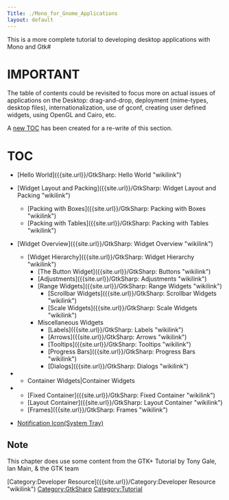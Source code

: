 ```yaml
---
Title: ./Mono_for_Gnome_Applications
layout: default
---
```


This is a more complete tutorial to developing desktop applications with
Mono and Gtk\#

IMPORTANT
=========

The table of contents could be revisited to focus more on actual issues
of applications on the Desktop: drag-and-drop, deployment (mime-types,
desktop files), internationalization, use of gconf, creating user
defined widgets, using OpenGL and Cairo, etc.

A [ new TOC]({{site.url}}/Erik_GtkSharp_Toc "wikilink") has been created for a
re-write of this section.

TOC
===

-   [Hello World]({{site.url}}/GtkSharp: Hello World "wikilink")
-   [Widget Layout and
    Packing]({{site.url}}/GtkSharp: Widget Layout and Packing "wikilink")
    -   [Packing with Boxes]({{site.url}}/GtkSharp: Packing with Boxes "wikilink")
    -   [Packing with Tables]({{site.url}}/GtkSharp: Packing with Tables "wikilink")
-   [Widget Overview]({{site.url}}/GtkSharp: Widget Overview "wikilink")
    -   [Widget Hierarchy]({{site.url}}/GtkSharp: Widget Hierarchy "wikilink")
        -   [The Button Widget]({{site.url}}/GtkSharp: Buttons "wikilink")
        -   [Adjustments]({{site.url}}/GtkSharp: Adjustments "wikilink")
        -   [Range Widgets]({{site.url}}/GtkSharp: Range Widgets "wikilink")
            -   [Scrollbar
                Widgets]({{site.url}}/GtkSharp: Scrollbar Widgets "wikilink")
            -   [Scale Widgets]({{site.url}}/GtkSharp: Scale Widgets "wikilink")
        -   Miscellaneous Widgets
            -   [Labels]({{site.url}}/GtkSharp: Labels "wikilink")
            -   [Arrows]({{site.url}}/GtkSharp: Arrows "wikilink")
            -   [Tooltips]({{site.url}}/GtkSharp: Tooltips "wikilink")
            -   [Progress Bars]({{site.url}}/GtkSharp: Progress Bars "wikilink")
            -   [Dialogs]({{site.url}}/GtkSharp: Dialogs "wikilink")

-   -   Container Widgets|Container Widgets

-   -   [Fixed Container]({{site.url}}/GtkSharp: Fixed Container "wikilink")
    -   [Layout Container]({{site.url}}/GtkSharp: Layout Container "wikilink")
    -   [Frames]({{site.url}}/GtkSharp: Frames "wikilink")

-   [Notification Icon(System
    Tray)]({{site.url}}/GtkSharpNotificationIcon "wikilink")

Note
----

This chapter does use some content from the GTK+ Tutorial by Tony Gale,
Ian Main, & the GTK team

[Category:Developer Resource]({{site.url}}/Category:Developer Resource "wikilink")
<Category:GtkSharp> <Category:Tutorial>
